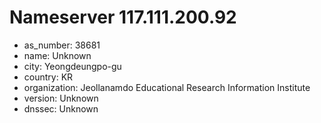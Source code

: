 # Nameserver 117.111.200.92

* as_number: 38681
* name: Unknown
* city: Yeongdeungpo-gu
* country: KR
* organization: Jeollanamdo Educational Research Information Institute
* version: Unknown
* dnssec: Unknown

